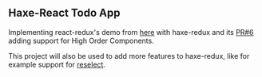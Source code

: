 ## Haxe-React Todo App

Implementing react-redux's demo from [here](http://redux.js.org/docs/basics/UsageWithReact.html#implementing-container-components) with haxe-redux and its [PR#6](https://github.com/elsassph/haxe-redux/pull/6) adding support for High Order Components.

This project will also be used to add more features to haxe-redux, like for example support for [reselect](https://github.com/reactjs/reselect).
